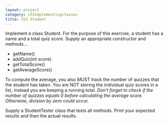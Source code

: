 ```yaml
---
layout: project
category: ch3implementingclasses
title: Ch3 Student
---
```

Implement a class Student. For the purpose of this exercise, a student has a name and a total quiz score. Supply an appropriate constructor and methods...
  - getName()
  - addQuiz(int score)
  - getTotalScore()
  - getAverageScore()

To compute the average, you also MUST track the number of quizzes that the student has taken. You are NOT storing the individual quiz scores in a list, instead you are keeping a running total. *Don't forget to check if the number of quizzes equals 0 before calculating the average score. Otherwise, division by zero could occur.*

Supply a StudentTester class that tests all methods. Print your expected results and then the actual results.
